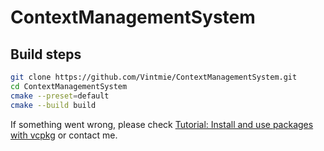 # ContextManagementSystem

## Build steps

```bash
git clone https://github.com/Vintmie/ContextManagementSystem.git
cd ContextManagementSystem
cmake --preset=default
cmake --build build
```

If something went wrong, please check [Tutorial: Install and use packages with vcpkg](https://learn.microsoft.com/en-us/vcpkg/get_started/get-started?pivots=shell-cmd#1---set-up-vcpkg) or contact me.